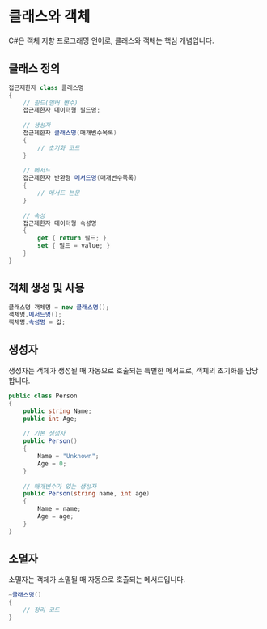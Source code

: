 # 클래스와 객체

C\#은 객체 지향 프로그래밍 언어로, 클래스와 객체는 핵심 개념입니다.

## 클래스 정의

```csharp
접근제한자 class 클래스명
{
    // 필드(멤버 변수)
    접근제한자 데이터형 필드명;
    
    // 생성자
    접근제한자 클래스명(매개변수목록)
    {
        // 초기화 코드
    }
    
    // 메서드
    접근제한자 반환형 메서드명(매개변수목록)
    {
        // 메서드 본문
    }
    
    // 속성
    접근제한자 데이터형 속성명
    {
        get { return 필드; }
        set { 필드 = value; }
    }
}
```


## 객체 생성 및 사용

```csharp
클래스명 객체명 = new 클래스명();
객체명.메서드명();
객체명.속성명 = 값;
```


## 생성자

생성자는 객체가 생성될 때 자동으로 호출되는 특별한 메서드로, 객체의 초기화를 담당합니다.

```csharp
public class Person
{
    public string Name;
    public int Age;
    
    // 기본 생성자
    public Person()
    {
        Name = "Unknown";
        Age = 0;
    }
    
    // 매개변수가 있는 생성자
    public Person(string name, int age)
    {
        Name = name;
        Age = age;
    }
}
```


## 소멸자

소멸자는 객체가 소멸될 때 자동으로 호출되는 메서드입니다.

```csharp
~클래스명()
{
    // 정리 코드
}
```
